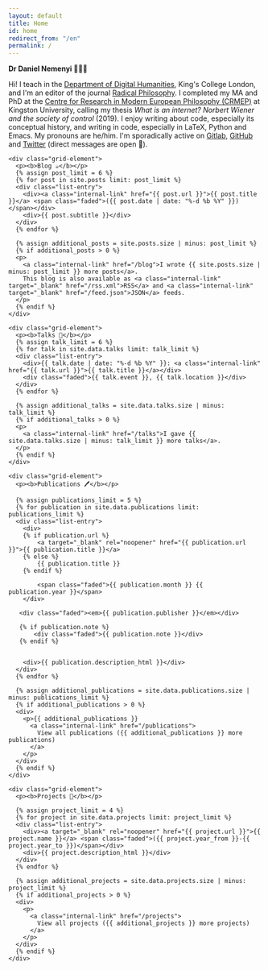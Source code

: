 ```yaml
---
layout: default
title: Home
id: home
redirect_from: "/en"
permalink: /
---
```


<div>
  <p>
    <b>Dr Daniel Nemenyi 🙋🏻‍♂️</b>
  </p>

  <p>
    Hi! I teach in the <a target="_blank" rel="noopener" href="https://www.kcl.ac.uk/people/daniel-nemenyi">Department of Digital Humanities</a>, King's College London, and I'm an editor of the journal <a target="_blank" rel="noopener" href="https://www.radicalphilosophy.com/">Radical Philosophy</a>. I completed my MA and PhD at the <a target="_blank" rel="noopener" href="https://www.kingston.ac.uk/faculties/kingston-school-of-art/research-and-innovation/crmep/">Centre for Research in Modern European Philosophy (CRMEP)</a> at Kingston University, calling my thesis <em>What is an internet? Norbert Wiener and the society of control</em> (2019). I enjoy writing about code, especially its conceptual history, and writing in code, especially in LaTeX, Python and Emacs. My pronouns are he/him. I'm sporadically active on <a target="_blank" rel="noopener" href="https://gitlab.com/klinamen0">Gitlab</a>, <a target="_blank" rel="noopener" href="https://github.com/danielnemenyi">GitHub</a> and <a target="_blank" rel="noopener" href="https://twitter.com/DanielNemenyi">Twitter</a> (direct messages are open 👋).
  </p>

  <div>

    <div class="grid-element">
      <p><b>Blog ☕</b></p>
      {% assign post_limit = 6 %}
      {% for post in site.posts limit: post_limit %}
      <div class="list-entry">
        <div><a class="internal-link" href="{{ post.url }}">{{ post.title }}</a> <span class="faded">({{ post.date | date: "%-d %b %Y" }})</span></div>
        <div>{{ post.subtitle }}</div>
      </div>
      {% endfor %}

	  {% assign additional_posts = site.posts.size | minus: post_limit %}
	  {% if additional_posts > 0 %}
      <p>
        <a class="internal-link" href="/blog">I wrote {{ site.posts.size | minus: post_limit }} more posts</a>.
        This blog is also available as <a class="internal-link" target="_blank" href="/rss.xml">RSS</a> and <a class="internal-link" target="_blank" href="/feed.json">JSON</a> feeds.
      </p>
	  {% endif %}
    </div>

	<div class="grid-element">
      <p><b>Talks 📢</b></p>
      {% assign talk_limit = 6 %}
      {% for talk in site.data.talks limit: talk_limit %}
      <div class="list-entry">
        <div>{{ talk.date | date: "%-d %b %Y" }}: <a class="internal-link" href="{{ talk.url }}">{{ talk.title }}</a></div>
        <div class="faded">{{ talk.event }}, {{ talk.location }}</div>
      </div>
      {% endfor %}

	  {% assign additional_talks = site.data.talks.size | minus: talk_limit %}
	  {% if additional_talks > 0 %}
      <p>
        <a class="internal-link" href="/talks">I gave {{ site.data.talks.size | minus: talk_limit }} more talks</a>.
      </p>
	  {% endif %}
    </div>

    <div class="grid-element">
      <p><b>Publications 🖊</b></p>

      {% assign publications_limit = 5 %}
      {% for publication in site.data.publications limit: publications_limit %}
      <div class="list-entry">
        <div>
		{% if publication.url %}
			<a target="_blank" rel="noopener" href="{{ publication.url }}">{{ publication.title }}</a>
		{% else %}
			{{ publication.title }}
		{% endif %}

	        <span class="faded">{{ publication.month }} {{ publication.year }}</span>
		</div>

	   <div class="faded"><em>{{ publication.publisher }}</em></div>

	   {% if publication.note %}
		   <div class="faded">{{ publication.note }}</div>
	   {% endif %}


        <div>{{ publication.description_html }}</div>
      </div>
      {% endfor %}

      {% assign additional_publications = site.data.publications.size | minus: publications_limit %}
      {% if additional_publications > 0 %}
      <div>
        <p>{{ additional_publications }}
          <a class="internal-link" href="/publications">
            View all publications ({{ additional_publications }} more publications)
          </a>
        </p>
      </div>
      {% endif %}
    </div>

    <div class="grid-element">
      <p><b>Projects 🎣</b></p>

      {% assign project_limit = 4 %}
      {% for project in site.data.projects limit: project_limit %}
      <div class="list-entry">
        <div><a target="_blank" rel="noopener" href="{{ project.url }}">{{ project.name }}</a> <span class="faded">({{ project.year_from }}-{{ project.year_to }})</span></div>
        <div>{{ project.description_html }}</div>
      </div>
      {% endfor %}

      {% assign additional_projects = site.data.projects.size | minus: project_limit %}
      {% if additional_projects > 0 %}
      <div>
        <p>
          <a class="internal-link" href="/projects">
            View all projects ({{ additional_projects }} more projects)
          </a>
        </p>
      </div>
      {% endif %}
    </div>
  </div>
</div>
